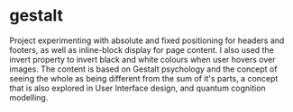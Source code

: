 # gestalt
Project experimenting with absolute and fixed positioning for headers and footers, as well as inline-block display for page content. I also used the invert property to invert black and white colours when user hovers over images. The content is based on Gestalt psychology and the concept of seeing the whole as being different from the sum of it's parts, a concept that is also explored in User Interface design, and quantum cognition modelling. 
